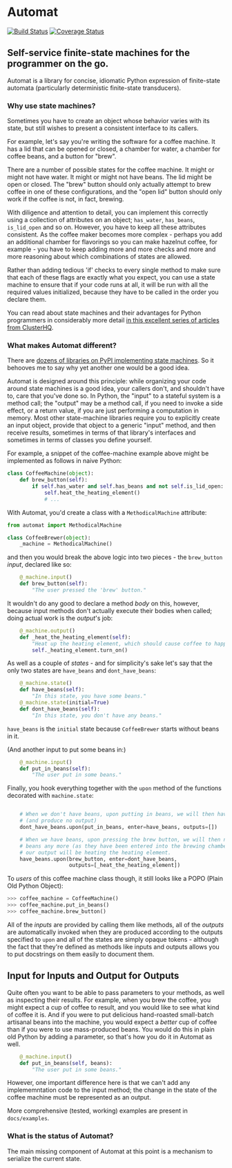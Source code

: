 # Automat #

[![Build Status](https://travis-ci.org/glyph/automat.svg?branch=master)](https://travis-ci.org/glyph/automat)
[![Coverage Status](https://coveralls.io/repos/glyph/automat/badge.png)](https://coveralls.io/r/glyph/automat)

## Self-service finite-state machines for the programmer on the go. ##

Automat is a library for concise, idiomatic Python expression of finite-state
automata (particularly deterministic finite-state transducers).

### Why use state machines? ###

Sometimes you have to create an object whose behavior varies with its state,
but still wishes to present a consistent interface to its callers.

For example, let's say you're writing the software for a coffee machine.  It
has a lid that can be opened or closed, a chamber for water, a chamber for
coffee beans, and a button for "brew".

There are a number of possible states for the coffee machine.  It might or
might not have water.  It might or might not have beans.  The lid might be open
or closed.  The "brew" button should only actually attempt to brew coffee in
one of these configurations, and the "open lid" button should only work if the
coffee is not, in fact, brewing.

With diligence and attention to detail, you can implement this correctly using
a collection of attributes on an object; `has_water`, `has_beans`,
`is_lid_open` and so on.  However, you have to keep all these attributes
consistent.  As the coffee maker becomes more complex - perhaps you add an
additional chamber for flavorings so you can make hazelnut coffee, for
example - you have to keep adding more and more checks and more and more
reasoning about which combinations of states are allowed.

Rather than adding tedious 'if' checks to every single method to make sure that
each of these flags are exactly what you expect, you can use a state machine to
ensure that if your code runs at all, it will be run with all the required
values initialized, because they have to be called in the order you declare
them.

You can read about state machines and their advantages for Python programmers
in considerably more detail
[in this excellent series of articles from ClusterHQ](https://clusterhq.com/blog/what-is-a-state-machine/).

### What makes Automat different? ###

There are
[dozens of libraries on PyPI implementing state machines](https://warehouse.python.org/search/project/?q=finite+state+machine).
So it behooves me to say why yet another one would be a good idea.

Automat is designed around this principle: while organizing your code around
state machines is a good idea, your callers don't, and shouldn't have to, care
that you've done so.  In Python, the "input" to a stateful system is a method
call; the "output" may be a method call, if you need to invoke a side effect,
or a return value, if you are just performing a computation in memory.  Most
other state-machine libraries require you to explicitly create an input object,
provide that object to a generic "input" method, and then receive results,
sometimes in terms of that library's interfaces and sometimes in terms of
classes you define yourself.

For example, a snippet of the coffee-machine example above might be implemented
as follows in naive Python:

```python
class CoffeeMachine(object):
    def brew_button(self):
        if self.has_water and self.has_beans and not self.is_lid_open:
            self.heat_the_heating_element()
            # ...
```

With Automat, you'd create a class with a `MethodicalMachine` attribute:

```python
from automat import MethodicalMachine

class CoffeeBrewer(object):
    _machine = MethodicalMachine()
```

and then you would break the above logic into two pieces - the `brew_button`
*input*, declared like so:

```python
    @_machine.input()
    def brew_button(self):
        "The user pressed the 'brew' button."
```

It wouldn't do any good to declare a method *body* on this, however, because
input methods don't actually execute their bodies when called; doing actual
work is the *output*'s job:

```python
    @_machine.output()
    def _heat_the_heating_element(self):
        "Heat up the heating element, which should cause coffee to happen."
        self._heating_element.turn_on()
```

As well as a couple of *states* - and for simplicity's sake let's say that the
only two states are `have_beans` and `dont_have_beans`:

```python
    @_machine.state()
    def have_beans(self):
        "In this state, you have some beans."
    @_machine.state(initial=True)
    def dont_have_beans(self):
        "In this state, you don't have any beans."
```

`have_beans` is the `initial` state because `CoffeeBrewer` starts without beans
in it.

(And another input to put some beans in:)

```python
    @_machine.input()
    def put_in_beans(self):
        "The user put in some beans."
```

Finally, you hook everything together with the `upon` method of the functions
decorated with `machine.state`:

```python

    # When we don't have beans, upon putting in beans, we will then have beans
    # (and produce no output)
    dont_have_beans.upon(put_in_beans, enter=have_beans, outputs=[])

    # When we have beans, upon pressing the brew button, we will then not have
    # beans any more (as they have been entered into the brewing chamber) and
    # our output will be heating the heating element.
    have_beans.upon(brew_button, enter=dont_have_beans,
                    outputs=[_heat_the_heating_element])
```

To *users* of this coffee machine class though, it still looks like a POPO
(Plain Old Python Object):

```python
>>> coffee_machine = CoffeeMachine()
>>> coffee_machine.put_in_beans()
>>> coffee_machine.brew_button()
```

All of the *inputs* are provided by calling them like methods, all of the
*outputs* are automatically invoked when they are produced according to the
outputs specified to `upon` and all of the states are simply opaque tokens -
although the fact that they're defined as methods like inputs and outputs
allows you to put docstrings on them easily to document them.

## Input for Inputs and Output for Outputs

Quite often you want to be able to pass parameters to your methods, as well as
inspecting their results.  For example, when you brew the coffee, you might
expect a cup of coffee to result, and you would like to see what kind of coffee
it is.  And if you were to put delicious hand-roasted small-batch artisanal
beans into the machine, you would expect a *better* cup of coffee than if you
were to use mass-produced beans.  You would do this in plain old Python by
adding a parameter, so that's how you do it in Automat as well.

```python
    @_machine.input()
    def put_in_beans(self, beans):
        "The user put in some beans."
```

However, one important difference here is that we can't add any implememntation
code to the input method; the change in the state of the coffee machine must be
represented as an output.

More comprehensive (tested, working) examples are present in `docs/examples`.

### What is the status of Automat? ###

The main missing component of Automat at this point is a mechanism to serialize
the current state.


